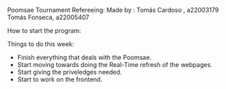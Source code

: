 Poomsae Tournament Refereeing:
Made by : Tomás Cardoso , a22003179
          Tomás Fonseca, a22005407

How to start the program: 


Things to do this week:

- Finish everything that deals with the Poomsae.
- Start moving towards doing the Real-Time refresh of the webpages.
- Start giving the priveledges needed.
- Start to work on the frontend.
